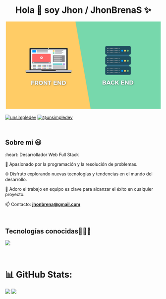 <h1 align="center">Hola 👋  soy Jhon / JhonBrenaS ✨ </h1> 
<p align="center">
    <img src="code.png" width="500" />
</p>



<p align="left">
<a href="https://www.linkedin.com/in/ronaldo-lobato-apaza-660a70290" target="blank"><img align="center" src="https://img.shields.io/badge/LinkedIn-0077B5?style=for-the-badge&logo=linkedin&logoColor=white" alt="unsimpledev"/></a>
<a href = "mailto:jhonbrena6@gmail.com" target="blank"><img align="center" src="https://img.shields.io/badge/Gmail-D14836?style=for-the-badge&logo=gmail&logoColor=white" alt="@unsimpledev"  /></a>
  </p>
<br>
<h2>Sobre mi 😃</h2>
<!--Intro start-->

<p align="left">
:heart: Desarrollador Web Full Stack
  
🚀 Apasionado por la programación y la resolución de problemas.

🌐 Disfruto explorando nuevas tecnologías y tendencias en el mundo del desarrollo.

👥 Adoro el trabajo en equipo es clave para alcanzar el éxito en cualquier proyecto.

📫 Contacto: **jhonbrena@gmail.com**
<!--Intro end-->
  </p>
<br>

<h2 >Tecnologías conocidas👨🏻‍💻</h2>
<!--tech stack icons-->
<p align="left">
  <a href="https://skillicons.dev">
    <img src="https://skillicons.dev/icons?i=java,js,kotlin,cs,ts,spring,angular,dotnet,html,css,bootstrap,androidstudio,vscode,visualstudio,idea,eclipse,mysql,postgres,mongodb,sqlite,git,github,postman,powershell,docker,firebase,gcp,hibernate,maven,&perline=12" />
  </a>
</p>
<br>
<!-------------------------->

# 📊 GitHub Stats:
![](https://github-readme-stats.vercel.app/api?username=JhonBrenaS&theme=tokyonight&hide_border=false&include_all_commits=false&count_private=false)
![](https://github-readme-streak-stats.herokuapp.com/?user=JhonBrenaS&theme=tokyonight&hide_border=false)<br/>



<!-- Proudly created with GPRM ( https://gprm.itsvg.in ) -->
